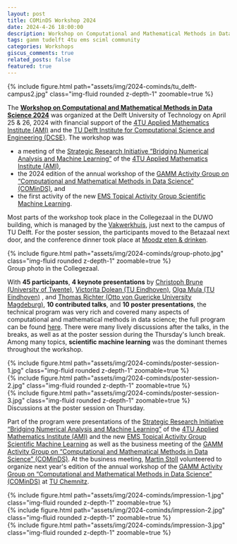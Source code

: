 ```yaml
---
layout: post
title: COMinDS Workshop 2024
date: 2024-4-26 18:00:00
description: Workshop on Computational and Mathematical Methods in Data Science 2024 at Delft University of Technology, April 25-26, 2024
tags: gamm tudelft 4tu ems sciml community
categories: Workshops
giscus_comments: true
related_posts: false
featured: true
---
```


<div class="row mt-2">
    <div class="col-sm mt-3 mt-md-0">
        {% include figure.html path="assets/img/2024-cominds/tu_delft-campus2.jpg" class="img-fluid rounded z-depth-1" zoomable=true %}
    </div>
</div>
<!-- <div class="caption">
    Group photo in the Collegezaal.
</div> -->

The [**Workshop on Computational and Mathematical Methods in Data Science 2024**](https://searhein.github.io/gamm-cominds-2024/) was organized at the Delft University of Technology on April 25 & 26, 2024 with financial support of the [4TU Applied Mathematics Institute (AMI)](https://www.4tu.nl/ami/) and the [TU Delft Institute for Computational Science and Engineering (DCSE)](https://www.tudelft.nl/en/tu-delft-institute-for-computational-science-and-engineering). The workshop was

+ a meeting of the [Strategic Research Initiative “Bridging Numerical Analysis and Machine Learning”](https://www.4tu.nl/ami/Research/sri-bridgingNAML/) of the [4TU Applied Mathematics Institute (AMI)](https://www.4tu.nl/ami/),
+ the 2024 edition of the annual workshop of the [GAMM Activity Group on “Computational and Mathematical Methods in Data Science” (COMinDS)](https://www.tu-chemnitz.de/mathematik/wire/cominds/), and
+ the first activity of the new [EMS Topical Activity Group Scientific Machine Learning](https://ems-tag-sciml.github.io/).

Most parts of the workshop took place in the Collegezaal in the DUWO building, which is managed by the [Vakwerkhuis](https://vakwerkhuis.com/), just next to the campus of TU Delft. For the poster session, the participants moved to the Betazaal next door, and the conference dinner took place at [Moodz eten & drinken](https://www.moodzdelft.nl/).

<div class="row mt-2">
    <div class="col-sm mt-3 mt-md-0">
        {% include figure.html path="assets/img/2024-cominds/group-photo.jpg" class="img-fluid rounded z-depth-1" zoomable=true %}
    </div>
</div>
<div class="caption">
    Group photo in the Collegezaal.
</div>

With **45 participants**, **4 keynote presentations** by [Christoph Brune (University of Twente)](https://people.utwente.nl/c.brune), [Victorita Dolean (TU Eindhoven)](http://www.victoritadolean.com/), [Olga Mula (TU Eindhoven)](https://omula.gitlab.io/) , and [Thomas Richter (Otto von Guericke University Magdeburg)](https://numerics.ovgu.de/), **10 contributed talks**, and **10 poster presentations**, the technical program was very rich and covered many aspects of computational and mathematical methods in data science; the full program can be found [here](https://searhein.github.io/gamm-cominds-2024/). There were many lively discussions after the talks, in the breaks, as well as at the poster session during the Thursday's lunch break. Among many topics, **scientific machine learning** was the dominant themes throughout the workshop.

<div class="row mt-2">
    <div class="col-sm mt-3 mt-md-0">
        {% include figure.html path="assets/img/2024-cominds/poster-session-1.jpg" class="img-fluid rounded z-depth-1" zoomable=true %}
    </div>
    <div class="col-sm mt-3 mt-md-0">
        {% include figure.html path="assets/img/2024-cominds/poster-session-2.jpg" class="img-fluid rounded z-depth-1" zoomable=true %}
    </div>
    <div class="col-sm mt-3 mt-md-0">
        {% include figure.html path="assets/img/2024-cominds/poster-session-3.jpg" class="img-fluid rounded z-depth-1" zoomable=true %}
    </div>
</div>
<div class="caption">
    Discussions at the poster session on Thursday.
</div>

Part of the program were presentations of the [Strategic Research Initiative “Bridging Numerical Analysis and Machine Learning”](https://www.4tu.nl/ami/Research/sri-bridgingNAML/) of the [4TU Applied Mathematics Institute (AMI)](https://www.4tu.nl/ami/) and the new [EMS Topical Activity Group Scientific Machine Learning](https://ems-tag-sciml.github.io/) as well as the business meeting of the [GAMM Activity Group on “Computational and Mathematical Methods in Data Science” (COMinDS)](https://www.tu-chemnitz.de/mathematik/wire/cominds/). At the business meeting, [Martin Stoll](https://www.tu-chemnitz.de/mathematik/wire/prof.php) volunteered to organize next year's edition of the annual workshop of the [GAMM Activity Group on “Computational and Mathematical Methods in Data Science” (COMinDS)](https://www.tu-chemnitz.de/mathematik/wire/cominds/) at [TU Chemnitz](https://www.tu-chemnitz.de/index.html.en).

<div class="row mt-2">
    <div class="col-sm mt-3 mt-md-0">
        {% include figure.html path="assets/img/2024-cominds/impression-1.jpg" class="img-fluid rounded z-depth-1" zoomable=true %}
    </div>
    <div class="col-sm mt-3 mt-md-0">
        {% include figure.html path="assets/img/2024-cominds/impression-2.jpg" class="img-fluid rounded z-depth-1" zoomable=true %}
    </div>
    <div class="col-sm mt-3 mt-md-0">
        {% include figure.html path="assets/img/2024-cominds/impression-3.jpg" class="img-fluid rounded z-depth-1" zoomable=true %}
    </div>
</div>
<!-- <div class="caption">
    Discussions at the poster session on Thursday.
</div> -->
